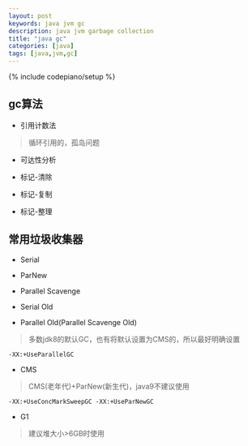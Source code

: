 ```yaml
---
layout: post
keywords: java jvm gc
description: java jvm garbage collection 
title: "java gc"
categories: [java]
tags: [java,jvm,gc]
---
```

{% include codepiano/setup %}

## gc算法

* 引用计数法
> 循环引用的，孤岛问题

* 可达性分析

* 标记-清除
* 标记-复制
* 标记-整理

## 常用垃圾收集器
* Serial

* ParNew
* Parallel Scavenge
* Serial Old
* Parallel Old(Parallel Scavenge Old) 
> 多数jdk8的默认GC，也有将默认设置为CMS的，所以最好明确设置

```
-XX:+UseParallelGC 
```

* CMS
>  CMS(老年代)+ParNew(新生代)，java9不建议使用

```
-XX:+UseConcMarkSweepGC -XX:+UseParNewGC
```

* G1
> 建议堆大小>6GB时使用



